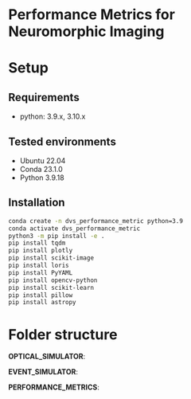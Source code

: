 # Performance Metrics for Neuromorphic Imaging


# Setup

## Requirements

- python: 3.9.x, 3.10.x

## Tested environments
- Ubuntu 22.04
- Conda 23.1.0
- Python 3.9.18

## Installation

```sh
conda create -n dvs_performance_metric python=3.9
conda activate dvs_performance_metric
python3 -m pip install -e .
pip install tqdm
pip install plotly
pip install scikit-image
pip install loris
pip install PyYAML
pip install opencv-python
pip install scikit-learn
pip install pillow
pip install astropy
```

# Folder structure

**OPTICAL_SIMULATOR**: 


**EVENT_SIMULATOR**: 


**PERFORMANCE_METRICS**: 

